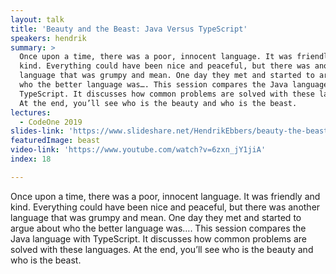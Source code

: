 ```yaml
---
layout: talk
title: 'Beauty and the Beast: Java Versus TypeScript'
speakers: hendrik
summary: >
  Once upon a time, there was a poor, innocent language. It was friendly and
  kind. Everything could have been nice and peaceful, but there was another
  language that was grumpy and mean. One day they met and started to argue about
  who the better language was…. This session compares the Java language with
  TypeScript. It discusses how common problems are solved with these languages.
  At the end, you’ll see who is the beauty and who is the beast.
lectures:
  - CodeOne 2019
slides-link: 'https://www.slideshare.net/HendrikEbbers/beauty-the-beast-java-vs-typescript'
featuredImage: beast
video-link: 'https://www.youtube.com/watch?v=6zxn_jY1jiA'
index: 18

---
```


Once upon a time, there was a poor, innocent language. It was friendly and kind. Everything could have been nice and peaceful, but there was another language that was grumpy and mean. One day they met and started to argue about who the better language was…. This session compares the Java language with TypeScript. It discusses how common problems are solved with these languages. At the end, you’ll see who is the beauty and who is the beast.
